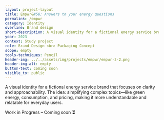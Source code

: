 ```yaml
---
layout: project-layout
title: Empwr&#58; Answers to your energy questions
permalink: /empwr
category: Identity
overline: Brand design
short-description: A visual identity for a fictional energy service brand that focuses on clarity and approachability. The idea&#58; simplifying complex topics—like green energy, consumption, and pricing, making it more understandable and relatable for everyday users.
year: 2023
context: Study project
role: Brand Design <br> Packaging Concept
scope: empty
tools-techniques: Pencil
header-img: ../../assets/img/projects/empwr/empwr-3-2.png
header-img-alt: empty
button-text: coming soon
visible_to: public
---
```


<div class="project-intro"> 
    <p class="body-large"> 
    A visual identity for a fictional energy service brand that focuses on clarity and approachability. The idea&#58; simplifying complex topics—like green energy, consumption, and pricing, making it more understandable and relatable for everyday users.
    </p>
</div>
 
 <div class="project-intro wip-disclaimer"> 
    <p class="body-large"> 
    Work in Progress – Coming soon ⏳
    </p>
</div>
